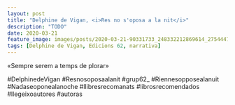 ```yaml
---
layout: post
title: "Delphine de Vigan, <i>Res no s'oposa a la nit</i>"
description: "TODO"
date: 2020-03-21
feature_image: images/posts/2020-03-21-90331733_248332212869614_2754447807456230966_n_17928586528372061.jpg
tags: [Delphine de Vigan, Edicions 62, narrativa]
---
```


«Sempre serem a temps de plorar»
<!--more-->

#DelphinedeVigan #Resnosoposaalanit #grup62_ #Riennesopposealanuit #Nadaseoponealanoche #llibresrecomanats #librosrecomendados #llegeixoautores #autoras


